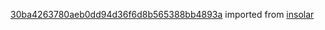 [30ba4263780aeb0dd94d36f6d8b565388bb4893a](https://github.com/insolar/insolar/commit/30ba4263780aeb0dd94d36f6d8b565388bb4893a) imported from [insolar](https://github.com/insolar/insolar)
